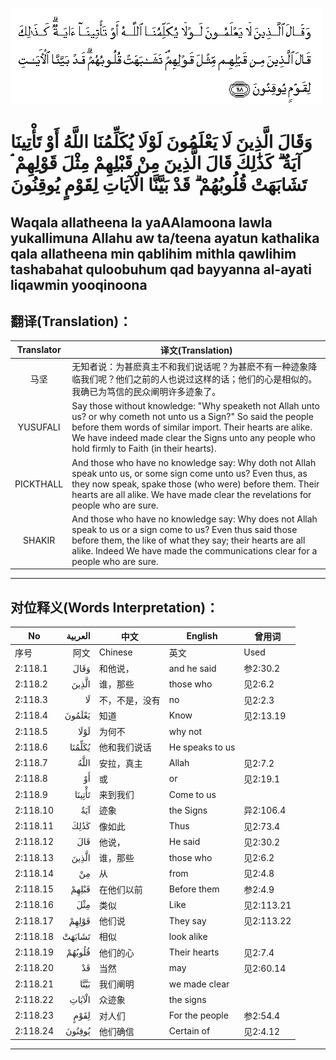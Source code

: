 ![002:118](images/002_118.gif)

#   وَقَالَ الَّذِينَ لَا يَعْلَمُونَ لَوْلَا يُكَلِّمُنَا اللَّهُ أَوْ تَأْتِينَا آيَةٌ ۗ كَذَٰلِكَ قَالَ الَّذِينَ مِنْ قَبْلِهِمْ مِثْلَ قَوْلِهِمْ ۘ تَشَابَهَتْ قُلُوبُهُمْ ۗ قَدْ بَيَّنَّا الْآيَاتِ لِقَوْمٍ يُوقِنُونَ 

## Waqala allatheena la yaAAlamoona lawla yukallimuna Allahu aw ta/teena ayatun kathalika qala allatheena min qablihim mithla qawlihim tashabahat quloobuhum qad bayyanna al-ayati liqawmin yooqinoona

## 翻译(Translation)：

| Translator | 译文(Translation)                                            |
| :--------: | ------------------------------------------------------------ |
|    马坚    | 无知者说：为甚麽真主不和我们说话呢？为甚麽不有一种迹象降临我们呢？他们之前的人也说过这样的话；他们的心是相似的。我确已为笃信的民众阐明许多迹象了。 |
|  YUSUFALI  | Say those without knowledge: "Why speaketh not Allah unto us? or why cometh not unto us a Sign?" So said the people before them words of similar import. Their hearts are alike. We have indeed made clear the Signs unto any people who hold firmly to Faith (in their hearts). |
| PICKTHALL  | And those who have no knowledge say: Why doth not Allah speak unto us, or some sign come unto us? Even thus, as they now speak, spake those (who were) before them. Their hearts are all alike. We have made clear the revelations for people who are sure. |
|   SHAKIR   | And those who have no knowledge say: Why does not Allah speak to us or a sign come to us? Even thus said those before them, the like of what they say; their hearts are all alike. Indeed We have made the communications clear for a people who are sure. |

---

## 对位释义(Words Interpretation)：

| No       | العربية | 中文           | English         | 曾用词     |
| -------- | ------: | -------------- | --------------- | ---------- |
| 序号     |    阿文 | Chinese        | 英文            | Used       |
| 2:118.1  |    وَقَالَ | 和他说，       | and he said     | 参2:30.2   |
| 2:118.2  |   الَّذِينَ | 谁，那些       | those who       | 见2:6.2    |
| 2:118.3  |      لَا | 不，不是，没有 | no              | 见2:2.3    |
| 2:118.4  |  يَعْلَمُونَ | 知道           | Know            | 见2:13.19  |
| 2:118.5  |    لَوْلَا | 为何不         | why not         |            |
| 2:118.6  |  يُكَلِّمُنَا | 他和我们说话   | He speaks to us |            |
| 2:118.7  |    اللَّهُ | 安拉，真主     | Allah           | 见2:7.2    |
| 2:118.8  |      أَوْ | 或             | or              | 见2:19.1   |
| 2:118.9  |  تَأْتِينَا | 来到我们       | Come to us      |            |
| 2:118.10 |     آيَةٌ | 迹象           | the Signs       | 异2:106.4  |
| 2:118.11 |    كَذَٰلِكَ | 像如此         | Thus            | 见2:73.4   |
| 2:118.12 |     قَالَ | 他说，         | He said         | 见2:30.2   |
| 2:118.13 |   الَّذِينَ | 谁，那些       | those who       | 见2:6.2    |
| 2:118.14 |      مِنْ | 从             | from            | 见2:4.8    |
| 2:118.15 |   قَبْلِهِمْ | 在他们以前     | Before them     | 参2:4.9    |
| 2:118.16 |     مِثْلَ | 类似           | Like            | 见2:113.21 |
| 2:118.17 |   قَوْلِهِمْ | 他们说         | They say        | 见2:113.22 |
| 2:118.18 |  تَشَابَهَتْ | 相似           | look alike      |            |
| 2:118.19 |  قُلُوبُهُمْ | 他们的心       | Their hearts    | 见2:7.4    |
| 2:118.20 |      قَدْ | 当然           | may             | 见2:60.14  |
| 2:118.21 |    بَيَّنَّا | 我们阐明       | we made clear   |            |
| 2:118.22 |  الْآيَاتِ | 众迹象         | the signs       |            |
| 2:118.23 |    لِقَوْمٍ | 对人们         | For the people  | 参2:54.4   |
| 2:118.24 |  يُوقِنُونَ | 他们确信       | Certain of      | 见2:4.12   |

---
